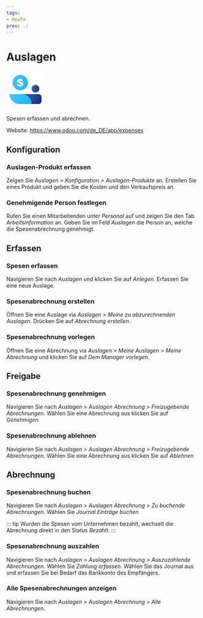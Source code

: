 ```yaml
---
tags:
- HowTo
prev: ./
---
```

# Auslagen
![icons_odoo_hr_expense](assets/icons_odoo_hr_expense.png)

Spesen erfassen und abrechnen.

Website: <https://www.odoo.com/de_DE/app/expenses>

## Konfiguration

### Auslagen-Produkt erfassen

Zeigen Sie *Auslagen > Konfiguration > Auslagen-Produkte* an. Erstellen Sie eines Produkt und geben Sie die Kosten und den Verkaufspreis an.

### Genehmigende Person festlegen

Rufen Sie einen Mitarbeitenden unter *Personal* auf und zeigen Sie den Tab *Arbeitsinformation* an. Geben Sie im Feld *Auslagen* die Person an, welche die Spesenabrechnung genehmigt.

## Erfassen

### Spesen erfassen

Navigieren Sie nach *Auslagen* und klicken Sie auf *Anlegen*. Erfassen Sie eine neue Auslage.

### Spesenabrechnung erstellen

Öffnen Sie eine Auslage via *Auslagen > Meine zu abzurechnenden Auslagen*. Drücken Sie auf *Abrechnung erstellen*.

### Spesenabrechnung vorlegen

Öffnen Sie eine Abrechnung via *Auslagen > Meine Auslagen > Meine Abrechnung* und klicken Sie auf *Dem Manager vorlegen*.

## Freigabe

### Spesenabrechnung genehmigen

Navigieren Sie nach *Auslagen > Auslagen Abrechnung > Freizugebende Abrechnungen*. Wählen Sie eine Abrechnung aus klicken Sie auf *Genehmigen*

### Spesenabrechnung ablehnen

Navigieren Sie nach *Auslagen > Auslagen Abrechnung > Freizugebende Abrechnungen*. Wählen Sie eine Abrechnung aus klicken Sie auf *Ablehnen*

## Abrechnung

### Spesenabrechnung buchen

Navigieren Sie nach *Auslagen > Auslagen Abrechnung > Zu buchende Abrechnungen*. Wählen Sie *Journal Einträge buchen*

::: tip
Wurden die Spesen vom Unternehmen bezahlt, wechselt die Abrechnung direkt in den Status *Bezahlt*.
:::

### Spesenabrechnung auszahlen

Navigieren Sie nach *Auslagen > Auslagen Abrechnung > Auszuzahlende Abrechnungen*. Wählen Sie *Zahlung erfassen*. Wählen Sie das Journal aus und erfassen Sie bei Bedarf das Bankkonto des Empfängers.

### Alle Spesenabrechnungen anzeigen

Navigieren Sie nach *Auslagen > Auslagen Abrechnung > Alle Abrechnungen*.